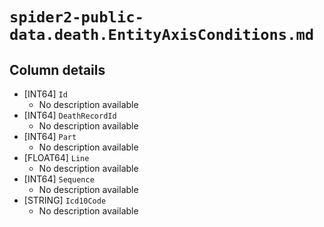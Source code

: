 # `spider2-public-data.death.EntityAxisConditions.md`

## Column details

* [INT64]    `Id`
  - No description available
* [INT64]    `DeathRecordId`
  - No description available
* [INT64]    `Part`
  - No description available
* [FLOAT64]    `Line`
  - No description available
* [INT64]    `Sequence`
  - No description available
* [STRING]    `Icd10Code`
  - No description available

